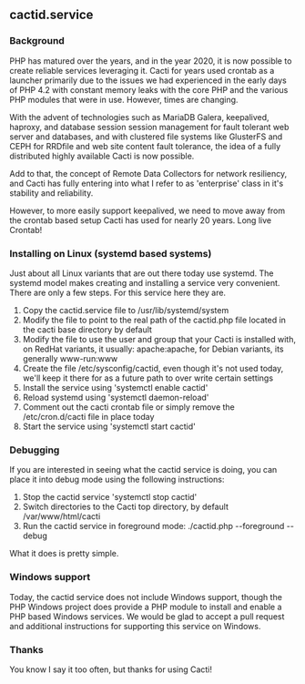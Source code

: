 ## cactid.service

### Background

PHP has matured over the years, and in the year 2020, it is now possible to 
create reliable services leveraging it.  Cacti for years used crontab as a 
launcher primarily due to the issues we had experienced in the early days of 
PHP 4.2 with constant memory leaks with the core PHP and the various PHP 
modules that were in use.  However, times are changing.

With the advent of technologies such as MariaDB Galera, keepalived, haproxy, 
and database session session management for fault tolerant web server and 
databases, and with clustered file systems like GlusterFS and CEPH for 
RRDfile and web site content fault tolerance, the idea of a fully 
distributed highly available Cacti is now possible.

Add to that, the concept of Remote Data Collectors for network resiliency, 
and Cacti has fully entering into what I refer to as 'enterprise' class in
it's stability and reliability.

However, to more easily support keepalived, we need to move away from the 
crontab based setup Cacti has used for nearly 20 years.  Long live Crontab!

### Installing on Linux (systemd based systems)

Just about all Linux variants that are out there today use systemd.  The
systemd model makes creating and installing a service very convenient.
There are only a few steps.  For this service here they are.

1. Copy the cactid.service file to /usr/lib/systemd/system
2. Modify the file to point to the real path of the cactid.php file located
   in the cacti base directory by default
3. Modify the file to use the user and group that your Cacti is installed
   with, on RedHat variants, it usually: apache:apache, for Debian variants,
   its generally www-run:www
4. Create the file /etc/sysconfig/cactid, even though it's not used today,
   we'll keep it there for as a future path to over write certain settings
5. Install the service using 'systemctl enable cactid'
6. Reload systemd using 'systemctl daemon-reload'
7. Comment out the cacti crontab file or simply remove the /etc/cron.d/cacti
   file in place today
8. Start the service using 'systemctl start cactid'

### Debugging

If you are interested in seeing what the cactid service is doing, you can
place it into debug mode using the following instructions:

1. Stop the cactid service 'systemctl stop cactid'
2. Switch directories to the Cacti top directory, by default /var/www/html/cacti
3. Run the cactid service in foreground mode: ./cactid.php --foreground --debug

What it does is pretty simple.

### Windows support

Today, the cactid service does not include Windows support, though the
PHP Windows project does provide a PHP module to install and enable a PHP
based Windows services.  We would be glad to accept a pull request and
additional instructions for supporting this service on Windows.

### Thanks

You know I say it too often, but thanks for using Cacti!
